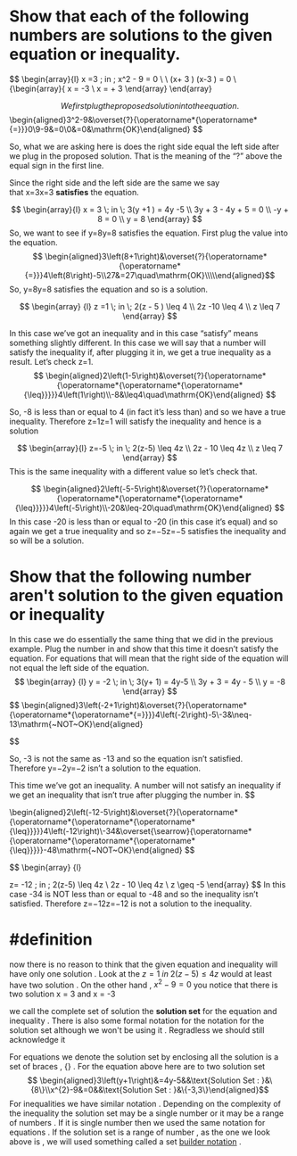 # Show that each of the following numbers are solutions to the given equation or inequality.

$$
\begin{array}{l}
x =3  \; in \;  x^2   - 9   =  0  \\ \\
(x+ 3 ) (x-3 ) =  0   \\
\{\begin{array}\{
x =  -3   \\
x = + 3
\end{array}
\end{array}

 $$
We first plug the proposed solution into the equation.
 $$
 \begin{aligned}3^2-9&\overset{?}{\operatorname*{\operatorname*{=}}}0\\9-9&=0\\0&=0&\mathrm{OK}\end{aligned}
 $$
 
So, what we are asking here is does the right side equal the left side after we plug in the proposed solution. That is the meaning of the “?” above the equal sign in the first line.

Since the right side and the left side are the same we say that x=3x=3 **satisfies** the equation. 




$$
\begin{array}{l}
 x = 3  \;   in  \;  3(y +1 )   =  4y  -5   \\
3y  + 3    - 4y  +  5   = 0   \\
-y  + 8  = 0   \\
y  = 8  
\end{array}
$$ So, we want to see if y=8y=8 satisfies the equation. First plug the value into the equation.
$$
\begin{aligned}3\left(8+1\right)&\overset{?}{\operatorname*{\operatorname*{=}}}4\left(8\right)-5\\27&=27\quad\mathrm{OK}\\\\\end{aligned}$$
So, y=8y=8 satisfies the equation and so is a solution.




$$
\begin{array} {l}
z =1    \;  in \;   2(z - 5 )  \leq 4 \\
2z -10   \leq 4  \\
z  \leq  7 
\end{array}
$$

In this case we’ve got an inequality and in this case “satisfy” means something slightly different. In this case we will say that a number will satisfy the inequality if, after plugging it in, we get a true inequality as a result. 
Let’s check z=1.
$$
\begin{aligned}2\left(1-5\right)&\overset{?}{\operatorname*{\operatorname*{\operatorname*{\operatorname*{\leq}}}}}4\left(1\right)\\-8&\leq4\quad\mathrm{OK}\end{aligned}
$$

So, -8 is less than or equal to 4 (in fact it’s less than) and so we have a true inequality. Therefore z=1z=1 will satisfy the inequality and hence is a solution 



$$
\begin{array}{l}
z=-5 \; in \;  2(z-5) \leq  4z \\
2z - 10  \leq 4z  \\
z  \leq 7   
\end{array}
$$This is the same inequality with a different value so let’s check that.

$$
\begin{aligned}2\left(-5-5\right)&\overset{?}{\operatorname*{\operatorname*{\operatorname*{\operatorname*{\leq}}}}}4\left(-5\right)\\-20&\leq-20\quad\mathrm{OK}\end{aligned}
$$
In this case -20 is less than or equal to -20 (in this case it’s equal) and so again we get a true inequality and so z=−5z=−5 satisfies the inequality and so will be a solution.



# Show that the following number aren't solution  to the given equation or inequality 
In this case we do essentially the same thing that we did in the previous example. Plug the number in and show that this time it doesn’t satisfy the equation. For equations that will mean that the right side of the equation will not equal the left side of the equation.
$$
\begin{array} {l}
y  =  -2  \;  in  \; 3(y+ 1)  = 4y-5  \\
3y +  3  = 4y - 5   \\
y = -8
\end{array} 
$$
$$
\begin{aligned}3\left(-2+1\right)&\overset{?}{\operatorname*{\operatorname*{\operatorname*{=}}}}4\left(-2\right)-5\\-3&\neq-13\mathrm{~NOT~OK}\end{aligned}

$$

So, -3 is not the same as -13 and so the equation isn’t satisfied. Therefore y=−2y=−2 isn’t a solution to the equation.



This time we’ve got an inequality. A number will not satisfy an inequality if we get an inequality that isn’t true after plugging the number in. 
$$

\begin{aligned}2\left(-12-5\right)&\overset{?}{\operatorname*{\operatorname*{\operatorname*{\operatorname*{\leq}}}}}4\left(-12\right)\\-34&\overset{\searrow}{\operatorname*{\operatorname*{\operatorname*{\operatorname*{\leq}}}}}-48\mathrm{~NOT~OK}\end{aligned}
$$



$$
\begin{array} {l}

z=  -12  \;  in  \;  2(z-5)  \leq  4z  \\
2z  - 10  \leq 4z   \\
z  \geq -5 
\end{array} 
$$
In this case -34 is NOT less than or equal to -48 and so the inequality isn’t satisfied. Therefore z=−12z=−12 is not a solution to the inequality.


# #definition  
now there is no reason to think that  the given equation and inequality will have only one solution . Look at the  $z   = 1   \;  in \;  2(z-5)  \leq  4z$  would at least have two solution . On the other hand , 
$x^2  - 9= 0$  you notice that there is two solution x = 3 and x = -3 

we call the complete set of solution the **solution set** for the equation and inequality . There is also some formal notation for the notation for the solution set although we won't be using it . Regradless we should still acknowledge it  


For equations we denote the solution set by enclosing all the solution is a set of braces , {} . For the equation above here are to two solution set 
$$
\begin{aligned}3\left(y+1\right)&=4y-5&&\text{Solution Set : }&\{8\}\\x^{2}-9&=0&&\text{Solution Set : }&\{-3,3\}\end{aligned}$$
For inequalities  we have similar notation . Depending on the complexity of the inequality the solution set may be a single number or it may be a range of numbers . If it is single number then we used the same notation for equations . If the solution set is a range of number   ,  as the  one we look above  is , we will used something called a set [builder notation](https://www.mathwords.com/s/set_builder_notation.htm) .  

